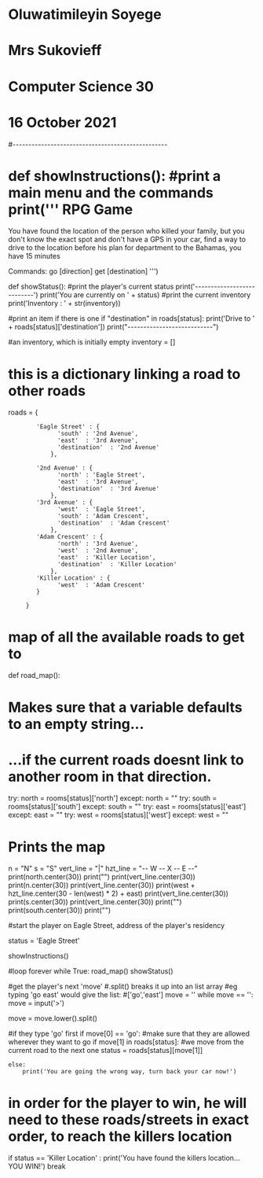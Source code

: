 # Oluwatimileyin Soyege
# Mrs Sukovieff
# Computer Science 30
# 16 October 2021





#-------------------------------------------------


def showInstructions():
  #print a main menu and the commands
  print('''
RPG Game
========

You have found the location of the person who killed your family, but you don't know the exact spot and don't have a GPS in your car, find a way to drive to the location before his plan for department to the Bahamas, you have 15 minutes 



Commands:
  go [direction]
  get [destination]
''')

def showStatus():
  #print the player's current status
  print('---------------------------')
  print('You are currently on ' + status)
  #print the current inventory
  print('Inventory : ' + str(inventory))
  
  
  
  #print an item if there is one
  if "destination" in roads[status]:
    print('Drive to ' + roads[status]['destination'])
  print("---------------------------")

#an inventory, which is initially empty
inventory = []

# this is a dictionary linking a road to other roads
roads = {

            'Eagle Street' : { 
                  'south' : '2nd Avenue',
                  'east'  : '3rd Avenue',
                  'destination'  : '2nd Avenue'
                },

            '2nd Avenue' : {
                  'north' : 'Eagle Street',
                  'east'  : '3rd Avenue',
                  'destination'  : '3rd Avenue'
                },
            '3rd Avenue' : {
                  'west'  : 'Eagle Street',
                  'south' : 'Adam Crescent',
                  'destination'  : 'Adam Crescent'
                },
            'Adam Crescent' : {
                  'north' : '3rd Avenue',
                  'west'  : '2nd Avenue',
                  'east'  : 'Killer Location',
                  'destination'  : 'Killer Location'
                },
            'Killer Location' : {
                  'west'  : 'Adam Crescent'
            }

         }

#  map of all the available roads to get to
def road_map():

  # Makes sure that a variable defaults to an empty string...
  # ...if the current roads doesnt link to another room in that direction.
  try:
    north = rooms[status]['north']
  except:
    north = ""
  try:
    south = rooms[status]['south']
  except:
    south = ""
  try:
    east = rooms[status]['east']
  except:
    east = ""
  try:
    west = rooms[status]['west']
  except:
    west = ""

  # Prints the map
  n = "N"
  s = "S"
  vert_line = "|"
  hzt_line = "-- W -- X -- E --"
  print(north.center(30))
  print("")
  print(vert_line.center(30))
  print(n.center(30))
  print(vert_line.center(30))
  print(west + hzt_line.center(30 - len(west) * 2) + east)
  print(vert_line.center(30))
  print(s.center(30))
  print(vert_line.center(30))
  print("")
  print(south.center(30))
  print("")

#start the player on Eagle Street, address of the player's residency

status = 'Eagle Street'

showInstructions()

#loop forever
while True:
  road_map()
  showStatus()

  #get the player's next 'move'
  #.split() breaks it up into an list array
  #eg typing 'go east' would give the list:
  #['go','east']
  move = ''
  while move == '':  
    move = input('>')

  move = move.lower().split()

  #if they type 'go' first
  if move[0] == 'go':
    #make sure that they are allowed wherever they want to go
    if move[1] in roads[status]:
      #we move from the current road to the next one
      status = roads[status][move[1]]
  
    else:
        print('You are going the wrong way, turn back your car now!')

 

  # in order for the player to win, he will need to these roads/streets in exact order, to reach the killers location
  if status == 'Killer Location' :
    print('You have found the killers location... YOU WIN!')
    break



